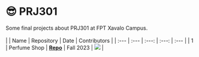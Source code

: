 # :sunglasses: PRJ301
Some final projects about PRJ301 at FPT Xavalo Campus.
<br/><br/>
| | Name | Repository | Date | Contributors |
| :--- | :---    |   :---:      |     :---:      |  :---  |
| 1 | Perfume Shop   | [**Repo**](https://github.com/phuuthanh2003/PerfumeShop)  | Fall 2023  | <a href="https://github.com/phuuthanh2003/PerfumeShop/graphs/contributors"><img src="https://contrib.rocks/image?repo=phuuthanh2003/PerfumeShop"/></a> |
